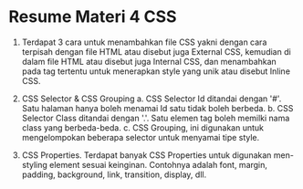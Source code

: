 # Resume Materi 4 CSS

1. Terdapat 3 cara untuk menambahkan file CSS yakni dengan cara terpisah dengan file HTML atau disebut juga External CSS, kemudian di dalam file HTML atau disebut juga Internal CSS, dan menambahkan pada tag tertentu untuk menerapkan style yang unik atau disebut Inline CSS.

2. CSS Selector & CSS Grouping
	a. CSS Selector Id ditandai dengan '#'. Satu halaman hanya boleh menamai Id satu tidak boleh berbeda.
	b. CSS Selector Class ditandai dengan '.'. Satu elemen tag boleh memilki nama class yang berbeda-beda.
	c. CSS Grouping, ini digunakan untuk mengelompokan beberapa selector untuk menyamai tipe style.

3. CSS Properties. Terdapat banyak CSS Properties untuk digunakan men-styling element sesuai keinginan. Contohnya adalah font, margin, padding, background, link, transition, display, dll.